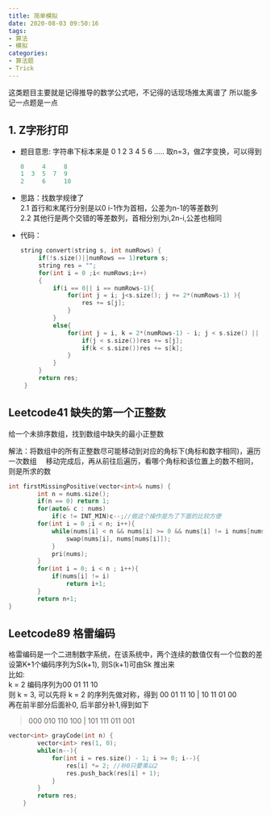 ```yaml
---
title: 简单模拟
date: 2020-08-03 09:50:16
tags: 
- 算法 
- 模拟
categories: 
- 算法题
- Trick
---
```


这类题目主要就是记得推导的数学公式吧，不记得的话现场推太离谱了
所以能多记一点题是一点

## 1. Z字形打印

* 题目意思: 字符串下标本来是 0 1 2 3 4 5 6 .....
   取n=3，做Z字变换，可以得到

  ```c
  0     4     8
  1  3  5  7  9
  2     6     10
  ```

* 思路：找数学规律了</br>
   2.1 首行和末尾行分别是以0 i-1作为首相，公差为n-1的等差数列</br>
   2.2 其他行是两个交错的等差数列，首相分别为i,2n-i,公差也相同</br>

* 代码：

   ```c++
   string convert(string s, int numRows) {
        if(!s.size()||numRows == 1)return s;
        string res = "";
        for(int i = 0 ;i< numRows;i++)
        {
            if(i == 0|| i == numRows-1){
                for(int j = i; j<s.size(); j += 2*(numRows-1) ){
                    res += s[j];
                }
            }
            else{
                for(int j = i, k = 2*(numRows-1) - i; j < s.size() || k<s.size() ; j += 2*(numRows-1),k += 2*(numRows-1)){
                    if(j < s.size())res += s[j];
                    if(k < s.size())res += s[k];
                }
            }
        }
        return res;
    }
   ```

## Leetcode41 缺失的第一个正整数

给一个未排序数组，找到数组中缺失的最小正整数</br>

解法：将数组中的所有正整数尽可能移动到对应的角标下(角标和数字相同)，遍历一次数组
&emsp;移动完成后，再从前往后遍历，看哪个角标和该位置上的数不相同，则是所求的数

```cpp
int firstMissingPositive(vector<int>& nums) {
        int n = nums.size();
        if(n == 0) return 1;
        for(auto& c : nums)
            if(c != INT_MIN)c--;//做这个操作是为了下面的比较方便
        for(int i = 0 ;i < n; i++){
            while(nums[i] < n && nums[i] >= 0 && nums[i] != i nums[nums[i]] != nums[i]){
                swap(nums[i], nums[nums[i]]);
            }
            pri(nums);
        }
        for(int i = 0; i < n ; i++){
            if(nums[i] != i)
                return i+1;
        }
        return n+1;
}
```

## Leetcode89 格雷编码

格雷编码是一个二进制数字系统，在该系统中，两个连续的数值仅有一个位数的差</br>
设第K+1个编码序列为S(k+1), 则S(k+1)可由Sk 推出来</br>
比如:</br>
k = 2 编码序列为00 01 11 10</br>
则 k = 3, 可以先将 k = 2 的序列先做对称，得到 00 01 11 10 | 10 11 01 00</br>
再在前半部分后面补0, 后半部分补1,得到如下</br>
>000 010 110 100 | 101 111 011 001

```cpp
vector<int> grayCode(int n) {
        vector<int> res(1, 0);
        while(n--){
            for(int i = res.size() - 1; i >= 0; i--){
                res[i] *= 2; //补0只要乘以2
                res.push_back(res[i] + 1);
            }
        }
        return res;
    }


```